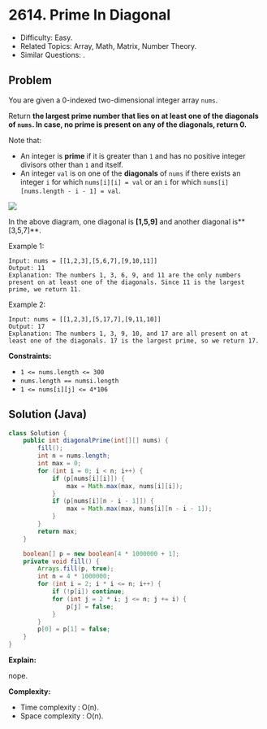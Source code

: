 # 2614. Prime In Diagonal

- Difficulty: Easy.
- Related Topics: Array, Math, Matrix, Number Theory.
- Similar Questions: .

## Problem

You are given a 0-indexed two-dimensional integer array `nums`.

Return **the largest **prime** number that lies on at least one of the **diagonals** of **`nums`. In case, no prime is present on any of the diagonals, return** 0.**

Note that:

- An integer is **prime** if it is greater than `1` and has no positive integer divisors other than `1` and itself.
- An integer `val` is on one of the **diagonals** of `nums` if there exists an integer `i` for which `nums[i][i] = val` or an `i` for which `nums[i][nums.length - i - 1] = val`.

![](https://assets.leetcode.com/uploads/2023/03/06/screenshot-2023-03-06-at-45648-pm.png)

In the above diagram, one diagonal is **[1,5,9]** and another diagonal is** [3,5,7]**.

Example 1:

```
Input: nums = [[1,2,3],[5,6,7],[9,10,11]]
Output: 11
Explanation: The numbers 1, 3, 6, 9, and 11 are the only numbers present on at least one of the diagonals. Since 11 is the largest prime, we return 11.
```

Example 2:

```
Input: nums = [[1,2,3],[5,17,7],[9,11,10]]
Output: 17
Explanation: The numbers 1, 3, 9, 10, and 17 are all present on at least one of the diagonals. 17 is the largest prime, so we return 17.
```

**Constraints:**

- `1 <= nums.length <= 300`
- `nums.length == numsi.length`
- `1 <= nums[i][j] <= 4*106`

## Solution (Java)

```java
class Solution {
    public int diagonalPrime(int[][] nums) {
        fill();
        int n = nums.length;
        int max = 0;
        for (int i = 0; i < n; i++) {
            if (p[nums[i][i]]) {
                max = Math.max(max, nums[i][i]);
            }
            if (p[nums[i][n - i - 1]]) {
                max = Math.max(max, nums[i][n - i - 1]);
            }
        }
        return max;
    }

    boolean[] p = new boolean[4 * 1000000 + 1];
    private void fill() {
        Arrays.fill(p, true);
        int n = 4 * 1000000;
        for (int i = 2; i * i <= n; i++) {
            if (!p[i]) continue;
            for (int j = 2 * i; j <= n; j += i) {
                p[j] = false;
            }
        }
        p[0] = p[1] = false;
    }
}
```

**Explain:**

nope.

**Complexity:**

- Time complexity : O(n).
- Space complexity : O(n).
